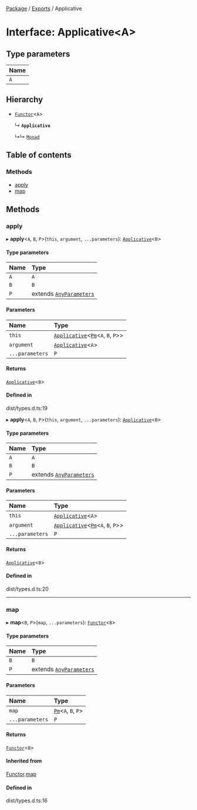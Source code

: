 [Package](../README.md) / [Exports](../modules.md) / Applicative

# Interface: Applicative\<A\>

## Type parameters

| Name |
| :------ |
| `A` |

## Hierarchy

- [`Functor`](Functor.md)\<`A`\>

  ↳ **`Applicative`**

  ↳↳ [`Monad`](Monad.md)

## Table of contents

### Methods

- [apply](Applicative.md#apply)
- [map](Applicative.md#map)

## Methods

### apply

▸ **apply**\<`A`, `B`, `P`\>(`this`, `argument`, `...parameters`): [`Applicative`](Applicative.md)\<`B`\>

#### Type parameters

| Name | Type |
| :------ | :------ |
| `A` | `A` |
| `B` | `B` |
| `P` | extends [`AnyParameters`](../modules.md#anyparameters) |

#### Parameters

| Name | Type |
| :------ | :------ |
| `this` | [`Applicative`](Applicative.md)\<[`Pm`](../modules/internal_.md#pm)\<`A`, `B`, `P`\>\> |
| `argument` | [`Applicative`](Applicative.md)\<`A`\> |
| `...parameters` | `P` |

#### Returns

[`Applicative`](Applicative.md)\<`B`\>

#### Defined in

dist/types.d.ts:19

▸ **apply**\<`A`, `B`, `P`\>(`this`, `argument`, `...parameters`): [`Applicative`](Applicative.md)\<`B`\>

#### Type parameters

| Name | Type |
| :------ | :------ |
| `A` | `A` |
| `B` | `B` |
| `P` | extends [`AnyParameters`](../modules.md#anyparameters) |

#### Parameters

| Name | Type |
| :------ | :------ |
| `this` | [`Applicative`](Applicative.md)\<`A`\> |
| `argument` | [`Applicative`](Applicative.md)\<[`Pm`](../modules/internal_.md#pm)\<`A`, `B`, `P`\>\> |
| `...parameters` | `P` |

#### Returns

[`Applicative`](Applicative.md)\<`B`\>

#### Defined in

dist/types.d.ts:20

___

### map

▸ **map**\<`B`, `P`\>(`map`, `...parameters`): [`Functor`](Functor.md)\<`B`\>

#### Type parameters

| Name | Type |
| :------ | :------ |
| `B` | `B` |
| `P` | extends [`AnyParameters`](../modules.md#anyparameters) |

#### Parameters

| Name | Type |
| :------ | :------ |
| `map` | [`Pm`](../modules/internal_.md#pm)\<`A`, `B`, `P`\> |
| `...parameters` | `P` |

#### Returns

[`Functor`](Functor.md)\<`B`\>

#### Inherited from

[Functor](Functor.md).[map](Functor.md#map)

#### Defined in

dist/types.d.ts:16
